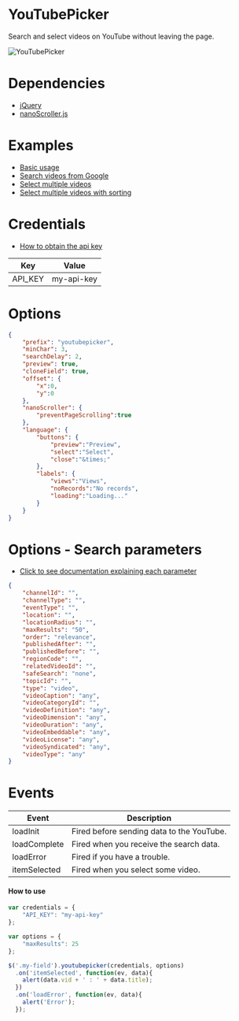 YouTubePicker
================
Search and select videos on YouTube without leaving the page.

![YouTubePicker](http://www.airesgoncalves.com.br/youtubepicker/youtubepicker-v2.png)

Dependencies
================
- [jQuery](https://jquery.com/ "jQuery")
- [nanoScroller.js](http://jamesflorentino.github.io/nanoScrollerJS/ "nanoScroller.js")

Examples
================
- [Basic usage](https://github.com/airesvsg/youtubepicker/blob/master/examples/example1.html)
- [Search videos from Google](https://github.com/airesvsg/youtubepicker/blob/master/examples/example2.html)
- [Select multiple videos](https://github.com/airesvsg/youtubepicker/blob/master/examples/example3.html)
- [Select multiple videos with sorting](https://github.com/airesvsg/youtubepicker/blob/master/examples/example4.html)

Credentials
================
- [How to obtain the api key](https://developers.google.com/youtube/v3/getting-started)

Key 	| Value
--------|--------
API_KEY | my-api-key

Options
================
```JSON
{
	"prefix": "youtubepicker",
	"minChar": 3,
	"searchDelay": 2,
	"preview": true,
	"cloneField": true,
	"offset": {
		"x":0, 
		"y":0
	},
	"nanoScroller": {
		"preventPageScrolling":true
	},
	"language": {
		"buttons": {
			"preview":"Preview", 
			"select":"Select", 
			"close":"&times;"
		},
		"labels": {
			"views":"Views", 
			"noRecords":"No records", 
			"loading":"Loading..."
		}
	}
}
```

Options - Search parameters
================
- [Click to see documentation explaining each parameter](https://developers.google.com/youtube/v3/docs/search/list)

```JSON
{
	"channelId": "",
	"channelType": "",
	"eventType": "",
	"location": "",
	"locationRadius": "",
	"maxResults": "50",
	"order": "relevance",
	"publishedAfter": "",
	"publishedBefore": "",
	"regionCode": "",
	"relatedVideoId": "",	
	"safeSearch": "none",
	"topicId": "",
	"type": "video",
	"videoCaption": "any",
	"videoCategoryId": "",
	"videoDefinition": "any",
	"videoDimension": "any",
	"videoDuration": "any",
	"videoEmbeddable": "any",
	"videoLicense": "any",
	"videoSyndicated": "any",
	"videoType": "any"	
}
```

Events
================
Event | Description
------|------------
loadInit 		| Fired before sending data to the YouTube.
loadComplete 	| Fired when you receive the search data.
loadError 		| Fired if you have a trouble.
itemSelected 	| Fired when you select some video.

#### How to use
```javascript
var credentials = {
	"API_KEY": "my-api-key"
};

var options = {
	"maxResults": 25
};

$('.my-field').youtubepicker(credentials, options)
  .on('itemSelected', function(ev, data){
    alert(data.vid + ' : ' + data.title);
  })
  .on('loadError', function(ev, data){
    alert('Error');
  });
```
